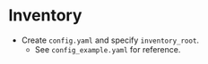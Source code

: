 # Inventory

- Create `config.yaml` and specify `inventory_root`.
  - See `config_example.yaml` for reference.
